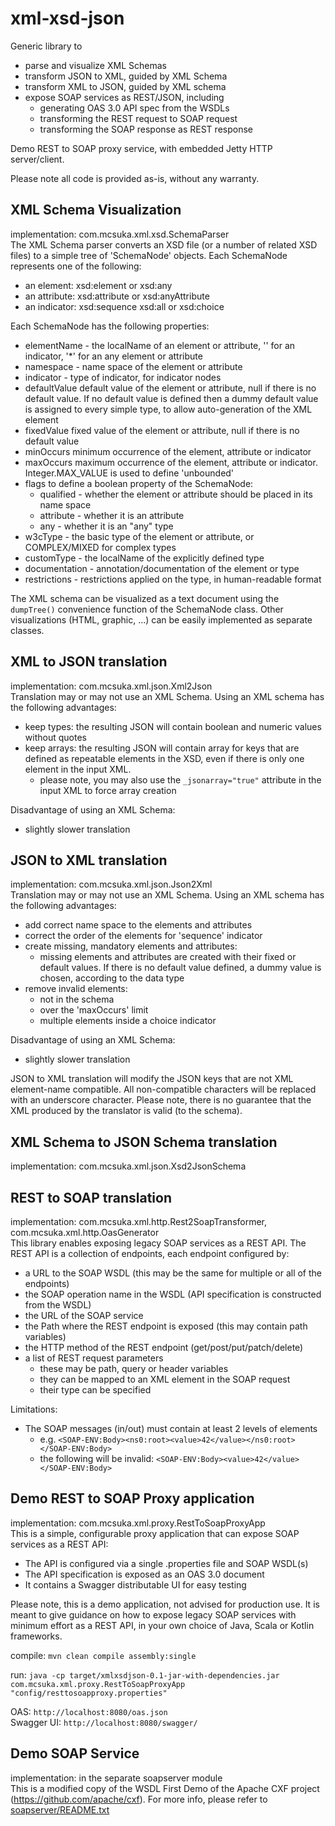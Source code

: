 # xml-xsd-json
Generic library to
* parse and visualize XML Schemas
* transform JSON to XML, guided by XML Schema
* transform XML to JSON, guided by XML schema
* expose SOAP services as REST/JSON, including
  * generating OAS 3.0 API spec from the WSDLs
  * transforming the REST request to SOAP request
  * transforming the SOAP response as REST response

Demo REST to SOAP proxy service, with embedded Jetty HTTP server/client.

Please note all code is provided as-is, without any warranty.

## XML Schema Visualization
implementation: com.mcsuka.xml.xsd.SchemaParser\
The  XML Schema parser converts an XSD file (or a number of related XSD files) to a simple tree of 'SchemaNode' objects. Each SchemaNode represents one of the following:
* an element: xsd:element or xsd:any
* an attribute: xsd:attribute or xsd:anyAttribute
* an indicator: xsd:sequence xsd:all or xsd:choice

Each SchemaNode has the following properties: 
* elementName - the localName of an element or attribute, '' for an indicator, '\*' for an any element or attribute
* namespace - name space of the element or attribute
* indicator - type of indicator, for indicator nodes
* defaultValue default value of the element or attribute, null if there is no default value. If no default value is defined then a dummy default value is assigned to every simple type, to allow auto-generation of the XML element
* fixedValue fixed value of the element or attribute, null if there is no default value
* minOccurs minimum occurrence of the element, attribute or indicator
* maxOccurs maximum occurrence of the element, attribute or indicator. Integer.MAX_VALUE is used to define 'unbounded'
* flags to define a boolean property of the SchemaNode:
  * qualified - whether the element or attribute should be placed in its name space
  * attribute - whether it is an attribute
  * any - whether it is an "any" type
* w3cType - the basic type of the element or attribute, or COMPLEX/MIXED for complex types
* customType - the localName of the explicitly defined type
* documentation - annotation/documentation of the element or type
* restrictions - restrictions applied on the type, in human-readable format

The XML schema can be visualized as a text document using the `dumpTree()` convenience function of the SchemaNode class. Other visualizations (HTML, graphic, ...) can be easily implemented as separate classes.

## XML to JSON translation
implementation: com.mcsuka.xml.json.Xml2Json\
Translation may or may not use an XML Schema. Using an XML schema has the following advantages:
* keep types: the resulting JSON will contain boolean and numeric values without quotes
* keep arrays: the resulting JSON will contain array for keys that are defined as repeatable elements in the XSD, even if there is only one element in the input XML.
  * please note, you may also use the `_jsonarray="true"` attribute in the input XML to force array creation

Disadvantage of using an XML Schema:
* slightly slower translation

## JSON to XML translation
implementation: com.mcsuka.xml.json.Json2Xml\
Translation may or may not use an XML Schema. Using an XML schema has the following advantages:
* add correct name space to the elements and attributes
* correct the order of the elements for 'sequence' indicator
* create missing, mandatory elements and attributes:
  * missing elements and attributes are created with their fixed or default values. If there is no default value defined, a dummy value is chosen, according to the data type
* remove invalid elements:
  * not in the schema
  * over the 'maxOccurs' limit
  * multiple elements inside a choice indicator

Disadvantage of using an XML Schema:
* slightly slower translation

JSON to XML translation will modify the JSON keys that are not XML element-name compatible. All non-compatible characters will be replaced with an underscore character. Please note, there is no guarantee that the XML produced by the translator is valid (to the schema).

## XML Schema to JSON Schema translation
implementation: com.mcsuka.xml.json.Xsd2JsonSchema

## REST to SOAP translation
implementation: com.mcsuka.xml.http.Rest2SoapTransformer, com.mcsuka.xml.http.OasGenerator\
This library enables exposing legacy SOAP services as a REST API. The REST API is a collection of endpoints, each endpoint configured by:
* a URL to the SOAP WSDL (this may be the same for multiple or all of the endpoints)
* the SOAP operation name in the WSDL (API specification is constructed from the WSDL)
* the URL of the SOAP service
* the Path where the REST endpoint is exposed (this may contain path variables)
* the HTTP method of the REST endpoint (get/post/put/patch/delete)
* a list of REST request parameters
  * these may be path, query or header variables
  * they can be mapped to an XML element in the SOAP request
  * their type can be specified

Limitations:
* The SOAP messages (in/out) must contain at least 2 levels of elements
  * e.g. `<SOAP-ENV:Body><ns0:root><value>42</value></ns0:root></SOAP-ENV:Body>`
  * the following will be invalid: `<SOAP-ENV:Body><value>42</value></SOAP-ENV:Body>`

## Demo REST to SOAP Proxy application
implementation: com.mcsuka.xml.proxy.RestToSoapProxyApp\
This is a simple, configurable proxy application that can expose SOAP services as a REST API:
* The API is configured via a single .properties file and SOAP WSDL(s)
* The API specification is exposed as an OAS 3.0 document
* It contains a Swagger distributable UI for easy testing

Please note, this is a demo application, not advised for production use. It is meant to give guidance on how to expose legacy SOAP services with minimum effort as a REST API,  in your own choice of Java, Scala or Kotlin frameworks.

compile: `mvn clean compile assembly:single`

run: `java -cp target/xmlxsdjson-0.1-jar-with-dependencies.jar com.mcsuka.xml.proxy.RestToSoapProxyApp "config/resttosoapproxy.properties"`

OAS: `http://localhost:8080/oas.json` \
Swagger UI: `http://localhost:8080/swagger/`

## Demo SOAP Service
implementation: in the separate soapserver module\
This is a modified copy of the WSDL First Demo of the Apache CXF project (https://github.com/apache/cxf). For more info, please refer to [soapserver/README.txt](soapserver/README.txt)
